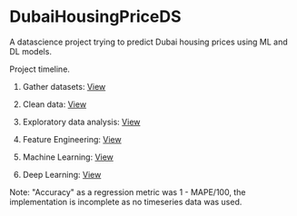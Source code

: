 # DubaiHousingPriceDS

A datascience project trying to predict Dubai housing prices using ML and DL models.

Project timeline.

1) Gather datasets: [View](https://github.com/FardinAhsan146/DubaiHousingPriceDS/tree/main/datasets)

2) Clean data: [View](https://nbviewer.org/github/FardinAhsan146/DubaiHousingPriceDS/blob/main/datacleaning_nb0.ipynb)

3) Exploratory data analysis: [View](https://nbviewer.org/github/FardinAhsan146/DubaiHousingPriceDS/blob/main/dataexploration_nb1.ipynb)

3) Feature Engineering: [View](https://github.com/FardinAhsan146/DubaiHousingPriceDS/blob/main/featureengineering_nb2.ipynb)

4) Machine Learning: [View](https://github.com/FardinAhsan146/DubaiHousingPriceDS/blob/main/xgbmodel_nb3.ipynb)

5) Deep Learning: [View](https://github.com/FardinAhsan146/DubaiHousingPriceDS/blob/main/dnnmodel_nb3.ipynb)

Note: "Accuracy" as a regression metric was 1 - MAPE/100, the implementation is incomplete as no timeseries data was used. 

